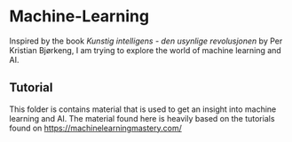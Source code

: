 # Machine-Learning
Inspired by the book *Kunstig intelligens - den usynlige revolusjonen* by Per Kristian Bjørkeng, I am trying to 
explore the world of machine learning and AI. 
## Tutorial
This folder is contains material that is used to get an insight into machine learning and AI. The material found here is heavily
based on the tutorials found on https://machinelearningmastery.com/
